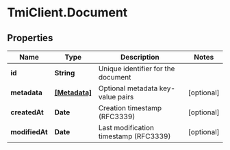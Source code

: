 # TmiClient.Document

## Properties
Name | Type | Description | Notes
------------ | ------------- | ------------- | -------------
**id** | **String** | Unique identifier for the document | 
**metadata** | [**[Metadata]**](Metadata.md) | Optional metadata key-value pairs | [optional] 
**createdAt** | **Date** | Creation timestamp (RFC3339) | [optional] 
**modifiedAt** | **Date** | Last modification timestamp (RFC3339) | [optional] 
